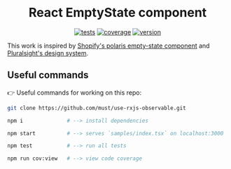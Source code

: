 <div align="center">

<br>

# React EmptyState component

[![tests](https://img.shields.io/github/workflow/status/must/react-emptyp-states/Test%20and%20Report%20Coverage?label=tests&logo=mocha&logoColor=green&style=flat-square)](https://github.com/must/react-emptyp-states/actions?query=workflow%3A%22Test+and+Report+Coverage%22)
[![coverage](https://img.shields.io/codecov/c/github/must/react-emptyp-states?logo=codecov&style=flat-square)](https://codecov.io/gh/must/react-emptyp-states)
[![version](https://img.shields.io/npm/v/react-emptyp-states?logo=npm&style=flat-square)](https://www.npmjs.com/package/react-emptyp-states)

</div>

This work is inspired by [Shopify's polaris empty-state component](https://polaris.shopify.com/components/structure/empty-state) and [Pluralsight's design system](https://design-system.pluralsight.com/components/emptystate).

## Useful commands
👉 Useful commands for working on this repo:
```bash
git clone https://github.com/must/use-rxjs-observable.git
```
```bash
npm i              # --> install dependencies
```
```bash
npm start          # --> serves `samples/index.tsx` on localhost:3000
```
```bash
npm test           # --> run all tests
```
```bash
npm run cov:view   # --> view code coverage
```
